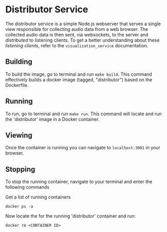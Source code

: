 # Distributor Service

The distributor service is a simple Node.js webserver that serves a single view responsible for collecting audio data from a web browser. The collected audio data is then sent, via websockets, to the server and _distributed_ to listening clients. To get a better understanding about these _listening clients_, refer to the `visualization_service` documentation.

## Building
To build the image, go to terminal and run `make build`. This command effectively builds a docker image (tagged, "distributor") based on the Dockerfile.

## Running
To run, go to terminal and run `make run`. This command will locate and run the 'distributor' image in a Docker container.

## Viewing
Once the container is running you can navigate to `localhost:3001` in your browser.

## Stopping
To stop the running container, navigate to your terminal and enter the following commands

Get a list of running containers

```
docker ps -a
```

Now locate the <CONTAINER ID> for the running 'distributor' container and run:

```
docker rm <CONTAINER ID>
```
